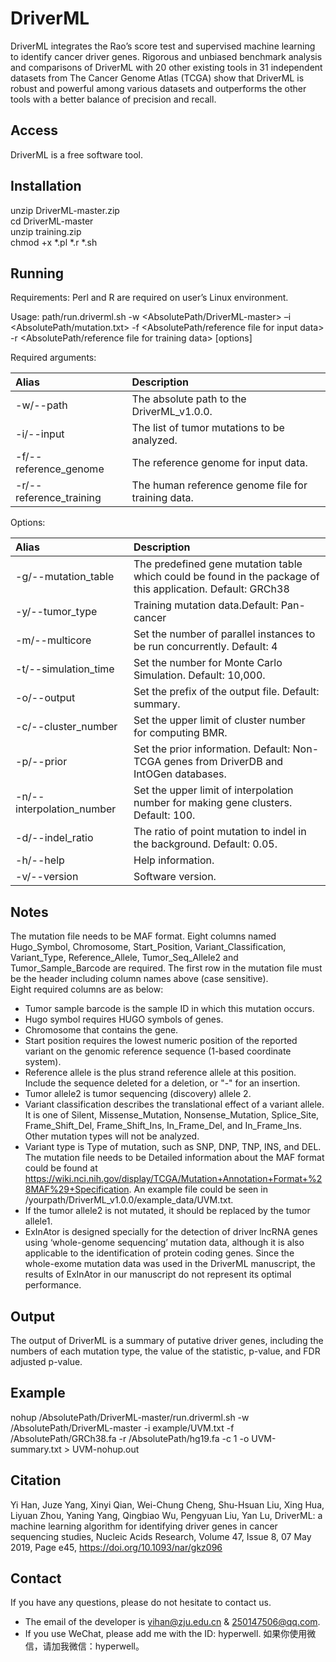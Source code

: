 # DriverML
DriverML integrates the Rao’s score test and supervised machine learning to identify cancer driver genes. Rigorous and unbiased benchmark analysis and comparisons of DriverML with 20 other existing tools in 31 independent datasets from The Cancer Genome Atlas (TCGA) show that DriverML is robust and powerful among various datasets and outperforms the other tools with a better balance of precision and recall. 

## Access
DriverML is a free software tool.

## Installation
unzip DriverML-master.zip  
cd DriverML-master  
unzip training.zip    
chmod +x *.pl *.r *.sh

## Running
Requirements: Perl and R are required on user’s Linux environment.  

Usage: path/run.driverml.sh	-w <AbsolutePath/DriverML-master> –i <AbsolutePath/mutation.txt> -f <AbsolutePath/reference file for input data> -r <AbsolutePath/reference file for training data> [options]  

Required arguments:  

| Alias| Description |
|:---------------|:-----------------------------------------------|
| -w/--path	     |       The absolute path to the DriverML_v1.0.0. |
| -i/--input	   |     The list of tumor mutations to be analyzed.|  
|-f/--reference_genome|	The reference genome for input data.|
|-r/--reference_training	|The human reference genome file for training data.|  

Options:  

| Alias| Description |
|:---------------|:-----------------------------------------------|
|-g/--mutation_table|	The predefined gene mutation table which could be found in the package of this application. Default: GRCh38|
|-y/--tumor_type|	Training mutation data.Default: Pan-cancer|
|-m/--multicore	|Set the number of parallel instances to be run concurrently. Default: 4|
|-t/--simulation_time|	Set the number for Monte Carlo Simulation. Default: 10,000.|
|-o/--output|	Set the prefix of the output file. Default: summary.|
|-c/--cluster_number|	Set the upper limit of cluster number for computing BMR.|
|-p/--prior|	Set the prior information. Default: Non-TCGA genes from DriverDB and IntOGen databases.|
|-n/--interpolation_number| Set the upper limit of interpolation number for making gene clusters. Default: 100.|
|-d/--indel_ratio	|The ratio of point mutation to indel in the background. Default: 0.05.|
|-h/--help|	Help information.|
|-v/--version|	Software version.|

## Notes
The mutation file needs to be MAF format. Eight columns named Hugo_Symbol, Chromosome, Start_Position, Variant_Classification, Variant_Type, Reference_Allele, Tumor_Seq_Allele2 and Tumor_Sample_Barcode are required. The first row in the mutation file must be the header including column names above (case sensitive).  
Eight required columns are as below:  
* Tumor sample barcode is the sample ID in which this mutation occurs.  
* Hugo symbol requires HUGO symbols of genes.   
* Chromosome that contains the gene.  
* Start position requires the lowest numeric position of the reported variant on the genomic reference sequence (1-based coordinate system).   
* Reference allele is the plus strand reference allele at this position. Include the sequence deleted for a deletion, or "-" for an insertion.  
* Tumor allele2 is tumor sequencing (discovery) allele 2.  
* Variant classification describes the translational effect of a variant allele. It is one of Silent, Missense_Mutation, Nonsense_Mutation, Splice_Site, Frame_Shift_Del, Frame_Shift_Ins, In_Frame_Del, and In_Frame_Ins. Other mutation types will not be analyzed.  
* Variant type is Type of mutation, such as SNP, DNP, TNP, INS, and DEL.  
The mutation file needs to be Detailed information about the MAF format could be found at https://wiki.nci.nih.gov/display/TCGA/Mutation+Annotation+Format+%28MAF%29+Specification. An example file could be seen in /yourpath/DriverML_v1.0.0/example_data/UVM.txt.  
* If the tumor allele2 is not mutated, it should be replaced by the tumor allele1.
* ExInAtor is designed specially for the detection of driver lncRNA genes using ‘whole-genome sequencing’ mutation data, although it is also applicable to the identification of protein coding genes. Since the whole-exome mutation data was used in the DriverML manuscript, the results of ExInAtor in our manuscript do not represent its optimal performance.
## Output
The output of DriverML is a summary of putative driver genes, including the numbers of each mutation type, the value of the statistic, p-value, and FDR adjusted p-value.  
## Example
nohup /AbsolutePath/DriverML-master/run.driverml.sh -w /AbsolutePath/DriverML-master -i example/UVM.txt -f /AbsolutePath/GRCh38.fa -r /AbsolutePath/hg19.fa -c 1 -o UVM-summary.txt > UVM-nohup.out
## Citation
Yi Han, Juze Yang, Xinyi Qian, Wei-Chung Cheng, Shu-Hsuan Liu, Xing Hua, Liyuan Zhou, Yaning Yang, Qingbiao Wu, Pengyuan Liu, Yan Lu, DriverML: a machine learning algorithm for identifying driver genes in cancer sequencing studies, Nucleic Acids Research, Volume 47, Issue 8, 07 May 2019, Page e45, https://doi.org/10.1093/nar/gkz096
## Contact
If you have any questions, please do not hesitate to contact us.
* The email of the  developer is yihan@zju.edu.cn & 250147506@qq.com.
* If you use WeChat, please add me with the ID: hyperwell. 如果你使用微信，请加我微信：hyperwell。
